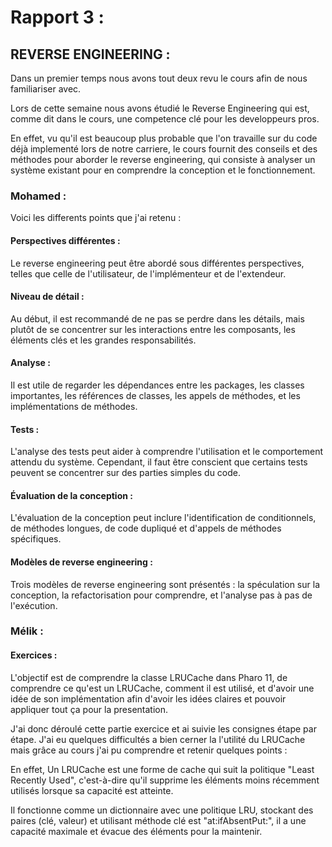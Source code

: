 # Rapport 3 :

## REVERSE ENGINEERING :

Dans un premier temps nous avons tout deux revu le cours afin de nous familiariser avec.

Lors de cette semaine nous avons étudié le Reverse Engineering qui est, comme dit dans le cours, une competence clé pour les developpeurs pros.

En effet, vu qu'il est beaucoup plus probable que l'on travaille sur du code déjà implementé lors de notre carriere, le cours fournit des conseils et des méthodes pour aborder le reverse engineering, qui consiste à analyser un système existant pour en comprendre la conception et le fonctionnement.

### Mohamed :

Voici les differents points que j'ai retenu :

#### Perspectives différentes : 
Le reverse engineering peut être abordé sous différentes perspectives, telles que celle de l'utilisateur, de l'implémenteur et de l'extendeur.

#### Niveau de détail : 
Au début, il est recommandé de ne pas se perdre dans les détails, mais plutôt de se concentrer sur les interactions entre les composants, les éléments clés et les grandes responsabilités.

#### Analyse : 
Il est utile de regarder les dépendances entre les packages, les classes importantes, les références de classes, les appels de méthodes, et les implémentations de méthodes.

#### Tests :
L'analyse des tests peut aider à comprendre l'utilisation et le comportement attendu du système. Cependant, il faut être conscient que certains tests peuvent se concentrer sur des parties simples du code.

#### Évaluation de la conception : 
L'évaluation de la conception peut inclure l'identification de conditionnels, de méthodes longues, de code dupliqué et d'appels de méthodes spécifiques.

#### Modèles de reverse engineering : 
Trois modèles de reverse engineering sont présentés : la spéculation sur la conception, la refactorisation pour comprendre, et l'analyse pas à pas de l'exécution.

### Mélik :

#### Exercices :

L'objectif est de comprendre la classe LRUCache dans Pharo 11, de comprendre ce qu'est un LRUCache, comment il est utilisé, et d'avoir une idée de son implémentation afin d'avoir les idées claires et pouvoir appliquer tout ça pour la presentation.

J'ai donc déroulé cette partie exercice et ai suivie les consignes étape par étape.
J'ai eu quelques difficultés a bien cerner la l'utilité du LRUCache mais grâce au cours j'ai pu comprendre et retenir quelques points :

En effet, Un LRUCache est une forme de cache qui suit la politique "Least Recently Used", c'est-à-dire qu'il supprime les éléments moins récemment utilisés lorsque sa capacité est atteinte. 

Il fonctionne comme un dictionnaire avec une politique LRU, stockant des paires (clé, valeur) et utilisant méthode clé est "at:ifAbsentPut:", il a une capacité maximale et évacue des éléments pour la maintenir.


